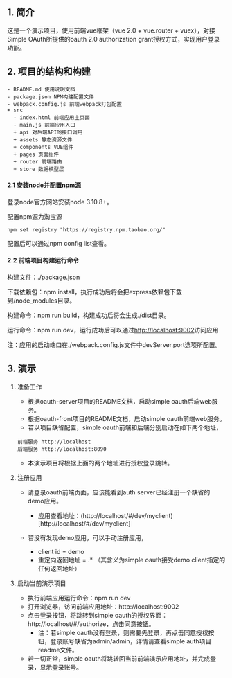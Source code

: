 
## 1. 简介

这是一个演示项目，使用前端vue框架（vue 2.0 + vue.router + vuex），对接Simple OAuth所提供的oauth 2.0 authorization grant授权方式，实现用户登录功能。

## 2. 项目的结构和构建

```
- README.md 使用说明文档
- package.json NPM构建配置文件
- webpack.config.js 前端webpack打包配置
+ src
  - index.html 前端应用主页面
  - main.js 前端应用入口
  + api 对后端API的接口调用
  + assets 静态资源文件
  + components VUE组件
  + pages 页面组件
  + router 前端路由
  + store 数据模型层
```

#### 2.1 安装node并配置npm源

登录node官方网站安装node 3.10.8+。

配置npm源为淘宝源

```
npm set registry "https://registry.npm.taobao.org/"
```

配置后可以通过npm config list查看。

#### 2.2 前端项目构建运行命令

构建文件：./package.json

下载依赖包：npm install，执行成功后将会把express依赖包下载到/node_modules目录。

构建命令：npm run build，构建成功后将会生成./dist目录。

运行命令：npm run dev，运行成功后可以通过[http://localhost:9002](http://localhost:9002)访问应用

注：应用的启动端口在./webpack.config.js文件中devServer.port选项所配置。

## 3. 演示

1. 准备工作
   - 根据oauth-server项目的README文档，启动simple oauth后端web服务。
   - 根据oauth-front项目的README文档，启动simple oauth前端web服务。
   - 若以项目缺省配置，simple oauth前端和后端分别启动在如下两个地址，
   ```
   前端服务 http://localhost
   后端服务 http://localhost:8090
   ```
   - 本演示项目将根据上面的两个地址进行授权登录跳转。

2. 注册应用
   - 请登录oauth前端页面，应该能看到auth server已经注册一个缺省的demo应用。
     * 应用查看地址：(http://localhost/#/dev/myclient)[http://localhost/#/dev/myclient]

   - 若没有发现demo应用，可以手动注册应用，
     * client id = demo
     * 重定向返回地址 = .* （其含义为simple oauth接受demo client指定的任何返回地址）

3. 启动当前演示项目
   - 执行前端应用运行命令：npm run dev
   - 打开浏览器，访问前端应用地址：http://localhost:9002
   - 点击登录按钮，将跳转到simple oauth的授权界面：http://localhost/#/authorize，点击同意按钮。
     * 注：若simple oauth没有登录，则需要先登录，再点击同意授权按钮，登录账号缺省为admin/admin，详情请查看simple auth项目readme文件。
   - 若一切正常，simple oauth将跳转回当前前端演示应用地址，并完成登录，显示登录账号。
